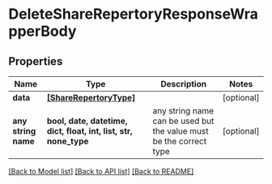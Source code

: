 # DeleteShareRepertoryResponseWrapperBody


## Properties
Name | Type | Description | Notes
------------ | ------------- | ------------- | -------------
**data** | [**[ShareRepertoryType]**](ShareRepertoryType.md) |  | [optional] 
**any string name** | **bool, date, datetime, dict, float, int, list, str, none_type** | any string name can be used but the value must be the correct type | [optional]

[[Back to Model list]](../README.md#documentation-for-models) [[Back to API list]](../README.md#documentation-for-api-endpoints) [[Back to README]](../README.md)


